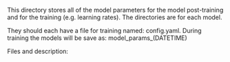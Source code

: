 This directory stores all of the model parameters for the model  post-training and for the training (e.g. learning rates). The directories are for each model. 

They should each have a file for training named: config.yaml. 
During training the models will be save as: model_params_(DATETIME)

Files and description:
